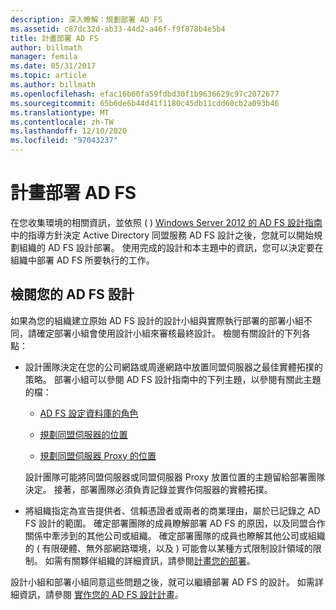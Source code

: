 ```yaml
---
description: 深入瞭解：規劃部署 AD FS
ms.assetid: c87dc32d-ab33-44d2-a46f-f9f878b4e5b4
title: 計畫部署 AD FS
author: billmath
manager: femila
ms.date: 05/31/2017
ms.topic: article
ms.author: billmath
ms.openlocfilehash: efac16b60fa59fdbd30f1b9636629c97c2072677
ms.sourcegitcommit: 65b6de6b44d41f1180c45db11cdd60cb2a093b46
ms.translationtype: MT
ms.contentlocale: zh-TW
ms.lasthandoff: 12/10/2020
ms.locfileid: "97043237"
---
```

# <a name="planning-to-deploy-ad-fs"></a>計畫部署 AD FS


在您收集環境的相關資訊，並依照 \( \) [Windows Server 2012 的 AD FS 設計指南](../design/ad-fs-design-guide-in-windows-server-2012.md)中的指導方針決定 Active Directory 同盟服務 AD FS 設計之後，您就可以開始規劃組織的 AD FS 設計部署。 使用完成的設計和本主題中的資訊，您可以決定要在組織中部署 AD FS 所要執行的工作。

## <a name="reviewing-your-ad-fs-design"></a>檢閱您的 AD FS 設計
如果為您的組織建立原始 AD FS 設計的設計小組與實際執行部署的部署小組不同，請確定部署小組會使用設計小組來審核最終設計。 檢閱有關設計的下列各點：

-   設計團隊決定在您的公司網路或周邊網路中放置同盟伺服器之最佳實體拓撲的策略。 部署小組可以參閱 AD FS 設計指南中的下列主題，以參閱有關此主題的檔：

    -   [AD FS 設定資料庫的角色](../../ad-fs/technical-reference/The-Role-of-the-AD-FS-Configuration-Database.md)

    -   [規劃同盟伺服器的位置](../design/planning-federation-server-placement.md)

    -   [規劃同盟伺服器 Proxy 的位置](../design/planning-federation-server-proxy-placement.md)

    設計團隊可能將同盟伺服器或同盟伺服器 Proxy 放置位置的主題留給部署團隊決定。 接著，部署團隊必須負責記錄並實作伺服器的實體拓撲。

-   將組織指定為宣告提供者、信賴憑證者或兩者的商業理由，屬於已記錄之 AD FS 設計的範圍。 確定部署團隊的成員瞭解部署 AD FS 的原因，以及同盟合作關係中牽涉到的其他公司或組織。 確定部署團隊的成員也瞭解其他公司或組織的 \( 有限硬體、無外部網路環境，以及 \) 可能會以某種方式限制設計領域的限制。 如需有關夥伴組織的詳細資訊，請參閱[計畫您的部署](../design/planning-your-deployment.md)。

設計小組和部署小組同意這些問題之後，就可以繼續部署 AD FS 的設計。 如需詳細資訊，請參閱 [實作您的 AD FS 設計計畫](Implementing-Your-AD-FS-Design-Plan.md)。
